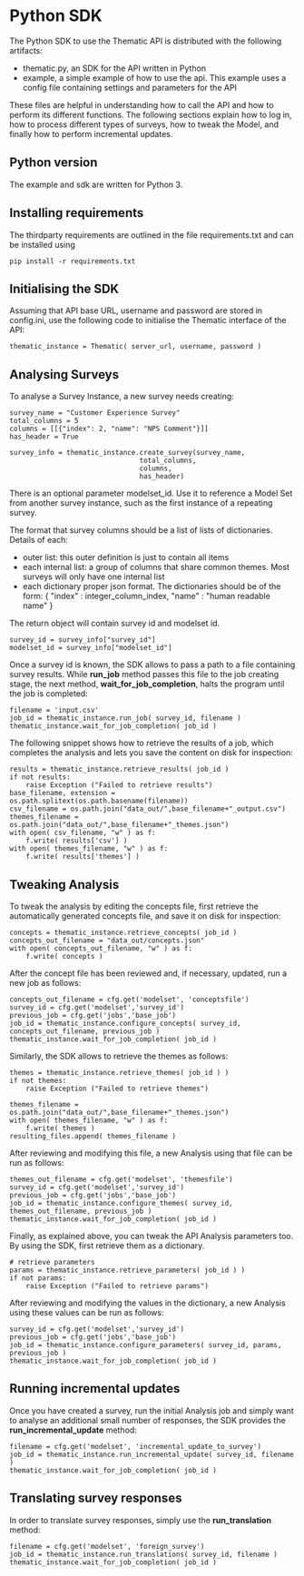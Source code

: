 # Python SDK

The Python SDK to use the Thematic API is distributed with the following artifacts:

- thematic.py, an SDK for the API written in Python
- example, a simple example of how to use the api. This example uses a config file containing settings and parameters for the API

These files are helpful in understanding how to call the API and how to perform its different functions.
The following sections explain how to log in, how to process different types of surveys, how to tweak the Model, and finally how to perform incremental updates.

## Python version
The example and sdk are written for Python 3.

## Installing requirements
The thirdparty requirements are outlined in the file requirements.txt and can be installed using 
```
pip install -r requirements.txt
```

##  Initialising the SDK

Assuming that API base URL, username and password are stored in config.ini, use the following code to initialise the Thematic interface of the API:

```
thematic_instance = Thematic( server_url, username, password )
```

## Analysing Surveys

To analyse a Survey Instance, a new survey needs creating:

```
survey_name = "Customer Experience Survey"
total_columns = 5
columns = [[{"index": 2, "name": "NPS Comment"}]]
has_header = True

survey_info = thematic_instance.create_survey(survey_name,
                                total_columns,
                                columns,
                                has_header)
```

There is an optional parameter modelset_id. Use it to reference a Model Set from another survey instance, such as the first instance of a repeating survey.

The format that survey columns should be a list of lists of dictionaries. Details of each:
* outer list: this outer definition is just to contain all items
* each internal list: a group of columns that share common themes. Most surveys will only have one internal list
* each dictionary proper json format. The dictionaries should be of the form:
{ "index" : integer_column_index, "name" : "human readable name" }


The return object will contain survey id and modelset id. 

```
survey_id = survey_info["survey_id"]
modelset_id = survey_info["modelset_id"]
```

Once a survey id is known, the SDK allows to pass a path to a file containing survey results. While **run_job** method passes 
this file to the job creating stage, the next method, **wait_for_job_completion**, halts the program until the job is completed:

```
filename = 'input.csv'
job_id = thematic_instance.run_job( survey_id, filename )
thematic_instance.wait_for_job_completion( job_id )
```

The following snippet shows how to retrieve the results of a job, which completes the analysis and lets you save the content on disk for inspection: 

```
results = thematic_instance.retrieve_results( job_id )
if not results:
    raise Exception ("Failed to retrieve results")
base_filename, extension = os.path.splitext(os.path.basename(filename))
csv_filename = os.path.join("data_out/",base_filename+"_output.csv")
themes_filename = os.path.join("data_out/",base_filename+"_themes.json")
with open( csv_filename, "w" ) as f:
    f.write( results['csv'] )
with open( themes_filename, "w" ) as f:
    f.write( results['themes'] )
```

## Tweaking Analysis

To tweak the analysis by editing the concepts file, first retrieve the automatically generated concepts file, and save it on disk for inspection:

```
concepts = thematic_instance.retrieve_concepts( job_id )
concepts_out_filename = "data_out/concepts.json"
with open( concepts_out_filename, "w" ) as f:
    f.write( concepts )
```

After the concept file has been reviewed and, if necessary, updated, run a new job as follows:

```
concepts_out_filename = cfg.get('modelset', 'conceptsfile')
survey_id = cfg.get('modelset','survey_id')
previous_job = cfg.get('jobs','base_job')
job_id = thematic_instance.configure_concepts( survey_id, concepts_out_filename, previous_job )
thematic_instance.wait_for_job_completion( job_id )
```

Similarly, the SDK allows to retrieve the themes as follows: 

```
themes = thematic_instance.retrieve_themes( job_id ) )
if not themes:
    raise Exception ("Failed to retrieve themes")

themes_filename = os.path.join("data_out/",base_filename+"_themes.json")
with open( themes_filename, "w" ) as f:
    f.write( themes )
resulting_files.append( themes_filename )
```

After reviewing and modifying this file, a new Analysis using that file can be run as follows:

```
themes_out_filename = cfg.get('modelset', 'themesfile')
survey_id = cfg.get('modelset','survey_id')
previous_job = cfg.get('jobs','base_job')
job_id = thematic_instance.configure_themes( survey_id, themes_out_filename, previous_job )
thematic_instance.wait_for_job_completion( job_id )
```

Finally, as explained above, you can tweak the API Analysis parameters too. By using the SDK, first retrieve them as a dictionary.
 
```
# retrieve parameters
params = thematic_instance.retrieve_parameters( job_id ) )
if not params:
    raise Exception ("Failed to retrieve params")
```

After reviewing and modifying the values in the dictionary, a new Analysis using these values can be run as follows:

```
survey_id = cfg.get('modelset','survey_id')
previous_job = cfg.get('jobs','base_job')
job_id = thematic_instance.configure_parameters( survey_id, params, previous_job )
thematic_instance.wait_for_job_completion( job_id )
```

## Running incremental updates

Once you have created a survey, run the initial Analysis job and simply want to analyse an additional small number of responses, 
the SDK provides the **run_incremental_update** method:

```
filename = cfg.get('modelset', 'incremental_update_to_survey')
job_id = thematic_instance.run_incremental_update( survey_id, filename )
thematic_instance.wait_for_job_completion( job_id )

```
## Translating survey responses

In order to translate survey responses, simply use the **run_translation** method:

```
filename = cfg.get('modelset', 'foreign_survey')
job_id = thematic_instance.run_translations( survey_id, filename )
thematic_instance.wait_for_job_completion( job_id )
```


